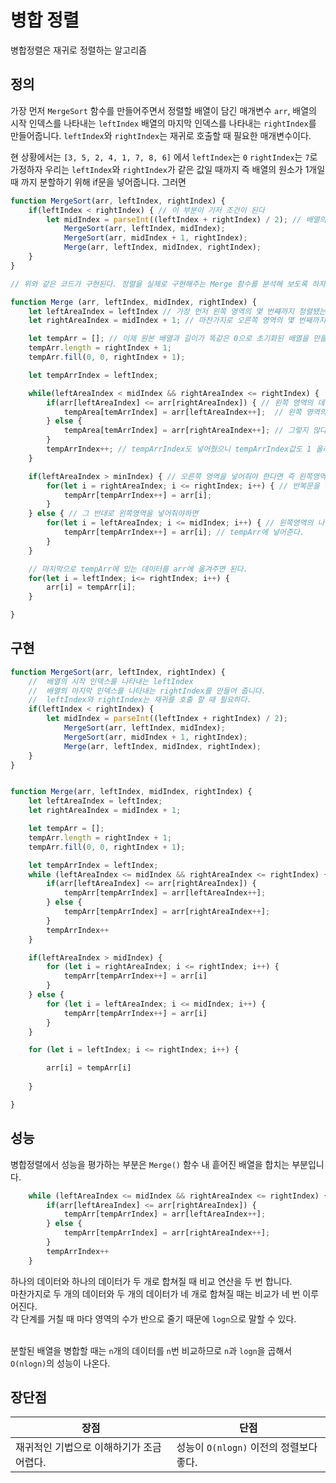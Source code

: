 # 병합 정렬

병합정렬은 재귀로 정렬하는 알고리즘<br>


## 정의
가장 먼저 `MergeSort` 함수를 만들어주면서 정렬할 배열이 담긴 매개변수 `arr`, 배열의 시작 인덱스를 나타내는 `leftIndex` 배열의 마지막 인덱스를 나타내는 `rightIndex`를 만들어줍니다. `leftIndex`와 `rightIndex`는 재귀로 호출할 때 필요한 매개변수이다.<br>

현 상황에서는 `[3, 5, 2, 4, 1, 7, 8, 6]` 에서 `leftIndex`는 `0` `rightIndex`는 `7`로 가정하자 우리는 `leftIndex`와 `rightIndex`가 같은 값일 때까지 즉 배열의 원소가 1개일 때 까지 분할하기 위해 if문을 넣어줍니다. 그러면 <br>

```js
function MergeSort(arr, leftIndex, rightIndex) {
    if(leftIndex < rightIndex) { // 이 부분이 기저 조건이 된다
        let midIndex = parseInt((leftIndex + rightIndex) / 2); // 배열의 index는 정수만 사용가능하기 떄문에 parseInT로 정수로 변환
            MergeSort(arr, leftIndex, midIndex);
            MergeSort(arr, midIndex + 1, rightIndex);
            Merge(arr, leftIndex, midIndex, rightIndex);
    }
}

// 위와 같은 코드가 구현된다. 정렬을 실제로 구현해주는 Merge 함수를 분석해 보도록 하자.

function Merge (arr, leftIndex, midIndex, rightIndex) {
    let leftAreaIndex = leftIndex // 가장 먼저 왼쪽 영역의 몇 번쨰까지 정렬됐는지 알려주는 leftAreaIndex를 만들어준다.
    let rightAreaIndex = midIndex + 1; // 마찬가지로 오른쪽 영역의 몇 번째까지 정렬됐는지 알려주는 rightAreaIndex를 만들어준다.

    let tempArr = []; // 이제 원본 배열과 길이가 똑같은 0으로 초기화된 배열을 만들어주겠다.
    tempArr.length = rightIndex + 1;
    tempArr.fill(0, 0, rightIndex + 1);

    let tempArrIndex = leftIndex;

    while(leftAreaIndex < midIndex && rightAreaIndex <= rightIndex) {
        if(arr[leftAreaIndex] <= arr[rightAreaIndex]) { // 왼쪽 영역의 데이터가 오른쪽 영역의 데이터보다 작다면
            tempArea[temArrIndex] = arr[leftAreaIndex++];  // 왼쪽 영역의 데이터를 tempArea에 넣어주고 leftAreaIndex을 +1
        } else {
            tempArea[temArrIndex] = arr[rightAreaIndex++]; // 그렇지 않다면 오른쪽 영역의 데이터를 temArea에 넣어주고      rightAreaIndex을 + 1
        }
        tempArrIndex++; // tempArrIndex도 넣어줬으니 tempArrIndex값도 1 올려준다. 
    }

    if(leftAreaIndex > minIndex) { // 오른쪽 영역을 넣어줘야 한다면 즉 왼쪽영역이 중간 이상 왔다면
        for(let i = rightAreaIndex; i <= rightIndex; i++) { // 반복문을 돌려 오른쪽 나머지를 tempArr에 넣어주고
            tempArr[tempArrIndex++] = arr[i];
        }
    } else { // 그 반대로 왼쪽영역을 넣어줘야하면
        for(let i = leftAreaIndex; i <= midIndex; i++) { // 왼쪽영역의 나머지를 즉 minIndex값 전까지를 
            tempArr[tempArrIndex++] = arr[i]; // tempArr에 넣어준다.
        }
    }

    // 마지막으로 tempArr에 있는 데이터를 arr에 옮겨주면 된다.
    for(let i = leftIndex; i<= rightIndex; i++) {
        arr[i] = tempArr[i];
    }

}


```



## 구현

```js
function MergeSort(arr, leftIndex, rightIndex) {
    //  배열의 시작 인덱스를 나타내는 leftIndex
    //  배열의 마지막 인덱스를 나타내는 rightIndex를 만들어 줍니다.
    //  leftIndex와 rightIndex는 재귀를 호출 할 때 필요하다.
    if(leftIndex < rightIndex) {
        let midIndex = parseInt((leftIndex + rightIndex) / 2);
            MergeSort(arr, leftIndex, midIndex);
            MergeSort(arr, midIndex + 1, rightIndex);
            Merge(arr, leftIndex, midIndex, rightIndex);
    }
}


function Merge(arr, leftIndex, midIndex, rightIndex) {
    let leftAreaIndex = leftIndex;
    let rightAreaIndex = midIndex + 1;

    let tempArr = [];
    tempArr.length = rightIndex + 1;
    tempArr.fill(0, 0, rightIndex + 1);

    let tempArrIndex = leftIndex;
    while (leftAreaIndex <= midIndex && rightAreaIndex <= rightIndex) {
        if(arr[leftAreaIndex] <= arr[rightAreaIndex]) {
            tempArr[tempArrIndex] = arr[leftAreaIndex++]; 
        } else {
            tempArr[tempArrIndex] = arr[rightAreaIndex++]; 
        }
        tempArrIndex++
    }

    if(leftAreaIndex > midIndex) {
        for (let i = rightAreaIndex; i <= rightIndex; i++) {
            tempArr[tempArrIndex++] = arr[i]
        }
    } else {
        for (let i = leftAreaIndex; i <= midIndex; i++) {
            tempArr[tempArrIndex++] = arr[i]
        }
    }

    for (let i = leftIndex; i <= rightIndex; i++) {

        arr[i] = tempArr[i]
        
    }

}
```

## 성능

병합정렬에서 성능을 평가하는 부분은 `Merge()` 함수 내 흩어진 배열을 합치는 부분입니다.<br>
```js
    while (leftAreaIndex <= midIndex && rightAreaIndex <= rightIndex) {
        if(arr[leftAreaIndex] <= arr[rightAreaIndex]) {
            tempArr[tempArrIndex] = arr[leftAreaIndex++]; 
        } else {
            tempArr[tempArrIndex] = arr[rightAreaIndex++]; 
        }
        tempArrIndex++
    }
```
하나의 데이터와 하나의 데이터가 두 개로 합쳐질 때 비교 연산을 두 번 합니다.<br>
마찬가지로 두 개의 데이터와 두 개의 데이터가 네 개로 합쳐질 때는 비교가 네 번 이루어진다.<br>
각 단계를 거칠 때 마다 영역의 수가 반으로 줄기 때문에 `logn`으로 말할 수 있다.<br><br>

분할된 배열을 병합할 때는 `n`개의 데이터를 `n`번 비교하므로 `n`과 `logn`을 곱해서 `O(nlogn)`의 성능이 나온다.

## 장단점
|장점|단점|
|--|--|
|재귀적인 기법으로 이해하기가 조금 어렵다.|성능이 `O(nlogn)` 이전의 정렬보다 좋다.|
